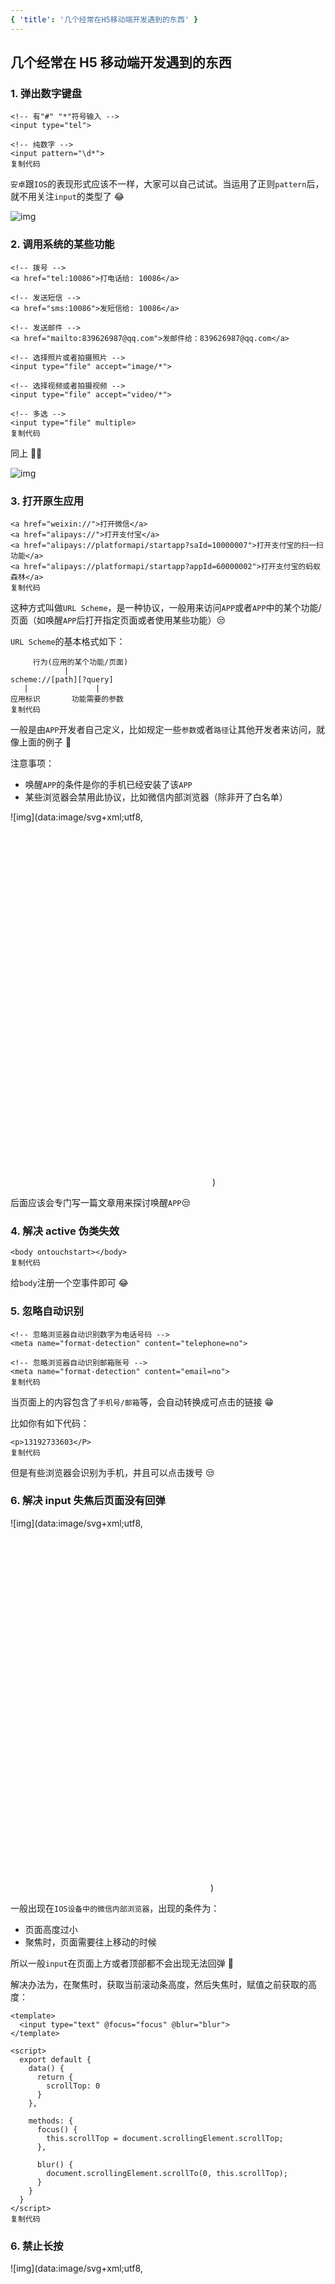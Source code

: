 ```yaml
---
{ 'title': '几个经常在H5移动端开发遇到的东西' }
---
```


## 几个经常在 H5 移动端开发遇到的东西

### 1. 弹出数字键盘

```
<!-- 有"#" "*"符号输入 -->
<input type="tel">

<!-- 纯数字 -->
<input pattern="\d*">
复制代码
```

`安卓`跟`IOS`的表现形式应该不一样，大家可以自己试试。当运用了正则`pattern`后，就不用关注`input`的类型了 😂

![img](https://user-gold-cdn.xitu.io/2019/10/8/16daa71523d081f1?imageslim)

### 2. 调用系统的某些功能

```
<!-- 拨号 -->
<a href="tel:10086">打电话给: 10086</a>

<!-- 发送短信 -->
<a href="sms:10086">发短信给: 10086</a>

<!-- 发送邮件 -->
<a href="mailto:839626987@qq.com">发邮件给：839626987@qq.com</a>

<!-- 选择照片或者拍摄照片 -->
<input type="file" accept="image/*">

<!-- 选择视频或者拍摄视频 -->
<input type="file" accept="video/*">

<!-- 多选 -->
<input type="file" multiple>
复制代码
```

同上 🤦‍♂️

![img](https://user-gold-cdn.xitu.io/2019/10/8/16daa7189f490f83?imageslim)

### 3. 打开原生应用

```
<a href="weixin://">打开微信</a>
<a href="alipays://">打开支付宝</a>
<a href="alipays://platformapi/startapp?saId=10000007">打开支付宝的扫一扫功能</a>
<a href="alipays://platformapi/startapp?appId=60000002">打开支付宝的蚂蚁森林</a>
复制代码
```

这种方式叫做`URL Scheme`，是一种协议，一般用来访问`APP`或者`APP`中的某个功能/页面（如唤醒`APP`后打开指定页面或者使用某些功能）😒

`URL Scheme`的基本格式如下：

```
     行为(应用的某个功能/页面)
            |
scheme://[path][?query]
   |               |
应用标识       功能需要的参数
复制代码
```

一般是由`APP`开发者自己定义，比如规定一些`参数`或者`路径`让其他开发者来访问，就像上面的例子 🍤

注意事项：

- 唤醒`APP`的条件是你的手机已经安装了该`APP`
- 某些浏览器会禁用此协议，比如微信内部浏览器（除非开了白名单）

![img](data:image/svg+xml;utf8,<?xml version="1.0"?><svg xmlns="http://www.w3.org/2000/svg" version="1.1" width="323" height="581"></svg>)

后面应该会专门写一篇文章用来探讨唤醒`APP`😒

### 4. 解决 active 伪类失效

```
<body ontouchstart></body>
复制代码
```

给`body`注册一个空事件即可 😂

### 5. 忽略自动识别

```
<!-- 忽略浏览器自动识别数字为电话号码 -->
<meta name="format-detection" content="telephone=no">

<!-- 忽略浏览器自动识别邮箱账号 -->
<meta name="format-detection" content="email=no">
复制代码
```

当页面上的内容包含了`手机号/邮箱`等，会自动转换成可点击的链接 😁

比如你有如下代码：

```
<p>13192733603</P>
复制代码
```

但是有些浏览器会识别为手机，并且可以点击拨号 😒

### 6. 解决 input 失焦后页面没有回弹

![img](data:image/svg+xml;utf8,<?xml version="1.0"?><svg xmlns="http://www.w3.org/2000/svg" version="1.1" width="320" height="580"></svg>)

一般出现在`IOS设备中的微信内部浏览器`，出现的条件为：

- 页面高度过小
- 聚焦时，页面需要往上移动的时候

所以一般`input`在页面上方或者顶部都不会出现无法回弹 🤣

解决办法为，在聚焦时，获取当前滚动条高度，然后失焦时，赋值之前获取的高度：

```
<template>
  <input type="text" @focus="focus" @blur="blur">
</template>

<script>
  export default {
    data() {
      return {
        scrollTop: 0
      }
    },

    methods: {
      focus() {
        this.scrollTop = document.scrollingElement.scrollTop;
      },

      blur() {
        document.scrollingElement.scrollTo(0, this.scrollTop);
      }
    }
  }
</script>
复制代码
```

### 6. 禁止长按

![img](data:image/svg+xml;utf8,<?xml version="1.0"?><svg xmlns="http://www.w3.org/2000/svg" version="1.1" width="320" height="580"></svg>)

以上行为可以总结成这几个（每个手机以及浏览器的表现形式不一样）：`长按图片保存`、`长按选择文字`、`长按链接/手机号/邮箱时呼出菜单`。

想要禁止这些浏览器的默认行为，可以使用以下`CSS`：

```
// 禁止长按图片保存
img {
  -webkit-touch-callout: none;
  pointer-events: none; // 像微信浏览器还是无法禁止，加上这行样式即可
}

// 禁止长按选择文字
div {
  -webkit-user-select: none;
}

// 禁止长按呼出菜单
div {
  -webkit-touch-callout: none;
}
复制代码
```

### 7. 滑动不顺畅，粘手

一般出现在`IOS`设备中，自定义盒子使用了`overflow: auto || scroll`后出现的情况。

优化代码：

```
div {
  -webkit-overflow-scrolling: touch;
}
复制代码
```

### 8. 屏幕旋转为横屏时，字体大小会变

具体出现的情况不明 😒，有时候有有时候没有，欢迎指出。

优化代码：

```
* {
  -webkit-text-size-adjust: 100%;
}
复制代码
```

### 9. 最简单的 rem 自适应

大家都知道，`rem`的值是根据`根元素的字体大小`相对计算的，但是我们每个设备的大小不一样，所以`根元素的字体大小`要动态设置 😂

```
html {
 font-size: calc(100vw / 3.75);
}

body {
  font-size: .14rem;
}
复制代码
```

效果如下：

![img](data:image/svg+xml;utf8,<?xml version="1.0"?><svg xmlns="http://www.w3.org/2000/svg" version="1.1" width="1025" height="363"></svg>)

像我一般的话，直接搞`lib-flexible`、`postcss-pxtorem`就完事啦！

### 10. 滑动穿透

当你想在出现`遮罩`的时候，锁住用户的滚动行为，你可以这么做。

假设`HTML`结构如下：

```
<div class="mask">
  <div class="content">我是弹框</div>
</div>
复制代码
```

`CSS`样式如下：

```
.mask {
  position: fixed;
  top: 0;
  left: 0;
  display: flex;
  justify-content: center;
  align-items: center;
  width: 100%;
  height: 100%;
  background-color: rgba($color: #333, $alpha: .6);

  .content {
    padding: 20px;
    background-color: #fff;
    width: 300px;
  }
}
复制代码
```

效果如下：

![img](https://user-gold-cdn.xitu.io/2019/10/8/16daa7865c5fba56?imageslim)

可以看到，当在`遮罩`上滑动的时候，是会穿透到父节点的，最简单的办法就是阻住默认行为：

```
document.querySelector(".mask").addEventListener("touchmove", event => {
  event.preventDefault();
});
复制代码
```

如果在`vue`中，你可以这么写：

```
<div class="mask" @touchumove.prevent></div>
复制代码
```

如果`.content`也有滚动条，那么只要阻止`遮罩`本身就行：

```
document.querySelector(".mask").addEventListener("touchmove", event => {
  if (event.target.classList.contains("mask")) event.preventDefault();
});
复制代码
```

或者：

```
<div class="mask" @touchumove.self.prevent></div>
复制代码
```

这样，当出现`遮罩`的时候用户的滑动就会被锁住啦 👌
